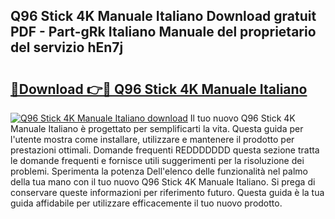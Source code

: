 ## Q96 Stick 4K Manuale Italiano Download gratuit PDF - Part-gRk Italiano Manuale del proprietario del servizio hEn7j

# <h2><a href="http://dfdcz1d.blite.top/?on=Q96+Stick+4K+Manuale+Italiano">🔗Download 👉🔴 Q96 Stick 4K Manuale Italiano</a></h2>

[![Q96 Stick 4K Manuale Italiano download](https://i.imgur.com/lujVjoI.png)](http://dfdcz1d.blite.top/?on=Q96+Stick+4K+Manuale+Italiano)
Il tuo nuovo Q96 Stick 4K Manuale Italiano è progettato per semplificarti la vita. Questa guida per l'utente mostra come installare, utilizzare e mantenere il prodotto per prestazioni ottimali. Domande frequenti REDDDDDDD questa sezione tratta le domande frequenti e fornisce utili suggerimenti per la risoluzione dei problemi. Sperimenta la potenza Dell'elenco delle funzionalità nel palmo della tua mano con il tuo nuovo Q96 Stick 4K Manuale Italiano. Si prega di conservare queste informazioni per riferimento futuro. Questa guida è la tua guida affidabile per utilizzare efficacemente il tuo nuovo prodotto.
